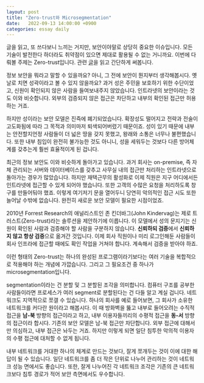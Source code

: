 ```yaml
---
layout: post
title: "Zero-trust와 Microsegmentation"
date:   2022-09-13 14:00:00 +0900
categories: essay daily
---
```


글을 읽고, 또 쓰다보니 느끼는 거지만, 보안이야말로 상당히 중요한 이슈입니다. 모든 기술이 발전한다 하더라도 취약점이 있으면 제대로 활용될 수 없는 거니까요. 이번에 다뤄볼 주제는 Zero-trust입니다. 관련 [글][article]을 읽고 간단하게 써봅니다.

정보 보안을 뭐라고 말할 수 있을까요? 아니, 그 전에 보안이 뭔지부터 생각해봅시다. 옛날로 치면 성곽이라고 볼 수 있지 않을까요? 과거 성은 주민을 보호하기 위한 수단이었고, 신원이 확인되지 않은 사람을 들여보내주지 않았습니다. 인트라넷의 보안이라는 것도 이와 비슷합니다. 외부의 검증되지 않은 접근은 차단하고 내부의 확인된 접근만 허용하는 거죠.

하지만 성이라는 보안 모델은 진즉에 폐기되었습니다. 확장성도 떨어지고 전략과 전술이 고도화됨에 따라 그 목적과 의미마저 퇴색되어버렸기 때문이죠. 성이 있기 때문에 내부는 안전할지언정 사람들이 더 넓은 땅을 갖지 못했고, 왕래와 소통은 너무나 불편했습니다. 또한 내부 침입이 완전히 불가능한 것도 아니니, 성을 세워두는 것보다 다른 방어체계를 갖추는게 훨씬 효율적이게 된 겁니다.

최근의 정보 보안도 이와 비슷하게 돌아가고 있습니다. 과거 회사는 on-premise, 즉 자체 관리되는 서버와 데이터베이스를 갖추고 사무실 내의 접근만 처리하는 인트라넷으로 돌아가는 경우가 많았습니다. 하지만 재택근무의 활성화로 이제 직원은 지구 어디에서든 인트라넷에 접근할 수 있게 되어야 했습니다. 또한 고객의 수많은 요청을 처리하도록 창구를 만들어둬야 했죠. 이렇게 여기저기 문을 열어두니 당연히 악의적인 접근 시도 또한 늘어날 수밖에 없습니다. 완전히 새로운 보안 모델이 필요한 시점이었죠.

2010년 Forrest Research의 애널리스트인 존 킨더바그(John Kindervag)는 제로 트러스트(Zero-trust)라는 솔루션을 제안하기에 이릅니다. 이 모델에서 성의 문지기는 신원이 확인된 사람과 검증해야 할 사람을 구분하지 않습니다. <strong>신뢰하되 검증</strong>에서 <strong>신뢰하지 않고 항상 검증</strong>으로 옮겨간 것입니다. 이제 회사 직원이나 미리 로그인해둔 사람들이 회사 인프라에 접근할 때에도 확인 작업을 거쳐야 합니다. 계속해서 검증을 받아야 하죠.

이런 형태의 Zero-trust는 하나의 완성된 프로그램이라기보다는 여러 기술을 복합적으로 적용해야 하는 개념에 가깝습니다. 그리고 그 필요조건 중 하나가 microsegmentation입니다.

segmentation이라는 건 분할 및 그 분할된 조각을 의미합니다. 컴퓨터 구조를 공부한 사람들이라면 프로세스가 여러 segment로 분할된다는 건 다들 알고 계실 겁니다. 네트워크도 지역적으로 쪼갤 수 있습니다. 하나의 회사를 예로 들어보면, 그 회사가 소유한 네트워크를 커다란 원이라고 해봅시다. 이 때 방화벽을 뚫고 내부로 들어오려는 수직적 접근을 <strong>남-북</strong> 방향의 접근이라고 하고, 내부 이용자들끼리의 수평적 접근을 <strong>동-서</strong> 방향의 접근이라 합시다. 기존의 보안 모델은 남-북 접근만 차단합니다. 외부 접근에 대해서만 의심하고, 내부 접근은 놔두는 거죠. 하지만 이렇게 되면 일단 침투한 악의적 이용자의 수평 접근에 대처할 수 없게 됩니다.

내부 네트워크를 거대한 하나의 체계로 만드는 것보다, 잘게 쪼개두는 것이 이에 대한 해답이 될 수 있습니다. 일단 네트워크를 좀 더 작은 단위로 나누어 관리하는 것이 네트워크 성능 면에서도 좋습니다. 또한, 잘게 나누어진 각 네트워크 조각은 기존의 큰 네트워크보다 침투 경로가 적어 보안 측면에서도 우수합니다.

[article]:https://venturebeat.com/security/why-getting-microsegmentation-right-is-key-to-zero-trust/